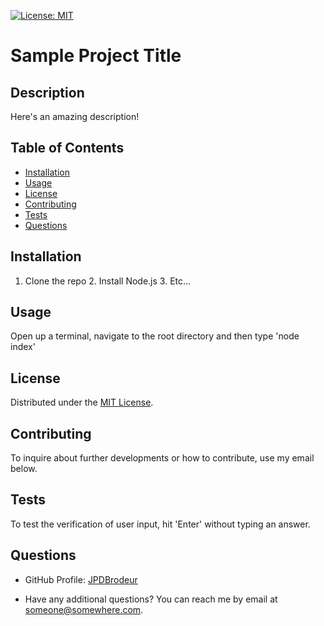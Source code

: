 
[![License: MIT](https://img.shields.io/badge/License-MIT-brightgreen)](https://choosealicense.com/licenses/mit/)

# Sample Project Title

## Description


Here's an amazing description!

## Table of Contents

* [Installation](#installation)
* [Usage](#usage)
* [License](#license)
* [Contributing](#contributing)
* [Tests](#tests)
* [Questions](#questions)


## Installation

1. Clone the repo  2. Install Node.js  3. Etc...


## Usage

Open up a terminal, navigate to the root directory and then type 'node index'


## License

Distributed under the [MIT License](https://choosealicense.com/licenses/mit/).


## Contributing

To inquire about further developments or how to contribute, use my email below.


## Tests

To test the verification of user input, hit 'Enter' without typing an answer.


## Questions

* GitHub Profile: [JPDBrodeur](https://github.com/JPDBrodeur)

* Have any additional questions? You can reach me by email at [someone@somewhere.com](mailto:someone@somewhere.com).
    